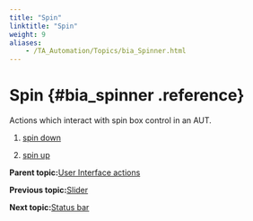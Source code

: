 ```yaml
--- 
title: "Spin"
linktitle: "Spin"
weight: 9
aliases: 
    - /TA_Automation/Topics/bia_Spinner.html
---
```

# Spin {#bia_spinner .reference}

Actions which interact with spin box control in an AUT.

1.  [spin down](../../TA_Automation/Topics/bia_spin_down.html)  

2.  [spin up](../../TA_Automation/Topics/bia_spin_up.html)  


**Parent topic:**[User Interface actions](../../TA_Automation/Topics/bia_User_Interface.html)

**Previous topic:**[Slider](../../TA_Automation/Topics/bia_Slider.html)

**Next topic:**[Status bar](../../TA_Automation/Topics/bia_Status_Bar.html)

